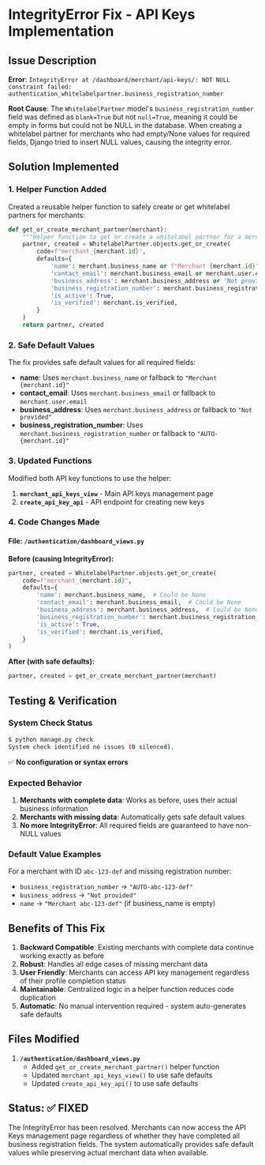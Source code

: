 # IntegrityError Fix - API Keys Implementation

## Issue Description
**Error**: `IntegrityError at /dashboard/merchant/api-keys/: NOT NULL constraint failed: authentication_whitelabelpartner.business_registration_number`

**Root Cause**: The `WhitelabelPartner` model's `business_registration_number` field was defined as `blank=True` but not `null=True`, meaning it could be empty in forms but could not be NULL in the database. When creating a whitelabel partner for merchants who had empty/None values for required fields, Django tried to insert NULL values, causing the integrity error.

## Solution Implemented

### 1. **Helper Function Added**
Created a reusable helper function to safely create or get whitelabel partners for merchants:

```python
def get_or_create_merchant_partner(merchant):
    """Helper function to get or create a whitelabel partner for a merchant"""
    partner, created = WhitelabelPartner.objects.get_or_create(
        code=f"merchant_{merchant.id}",
        defaults={
            'name': merchant.business_name or f"Merchant {merchant.id}",
            'contact_email': merchant.business_email or merchant.user.email,
            'business_address': merchant.business_address or 'Not provided',
            'business_registration_number': merchant.business_registration_number or f"AUTO-{merchant.id}",
            'is_active': True,
            'is_verified': merchant.is_verified,
        }
    )
    return partner, created
```

### 2. **Safe Default Values**
The fix provides safe default values for all required fields:

- **name**: Uses `merchant.business_name` or fallback to `"Merchant {merchant.id}"`
- **contact_email**: Uses `merchant.business_email` or fallback to `merchant.user.email`
- **business_address**: Uses `merchant.business_address` or fallback to `"Not provided"`
- **business_registration_number**: Uses `merchant.business_registration_number` or fallback to `"AUTO-{merchant.id}"`

### 3. **Updated Functions**
Modified both API key functions to use the helper:

1. **`merchant_api_keys_view`** - Main API keys management page
2. **`create_api_key_api`** - API endpoint for creating new keys

### 4. **Code Changes Made**

#### File: `/authentication/dashboard_views.py`

**Before (causing IntegrityError):**
```python
partner, created = WhitelabelPartner.objects.get_or_create(
    code=f"merchant_{merchant.id}",
    defaults={
        'name': merchant.business_name,  # Could be None
        'contact_email': merchant.business_email,  # Could be None
        'business_address': merchant.business_address,  # Could be None
        'business_registration_number': merchant.business_registration_number,  # Could be None - CAUSES ERROR
        'is_active': True,
        'is_verified': merchant.is_verified,
    }
)
```

**After (with safe defaults):**
```python
partner, created = get_or_create_merchant_partner(merchant)
```

## Testing & Verification

### System Check Status
```bash
$ python manage.py check
System check identified no issues (0 silenced).
```

✅ **No configuration or syntax errors**

### Expected Behavior
1. **Merchants with complete data**: Works as before, uses their actual business information
2. **Merchants with missing data**: Automatically gets safe default values
3. **No more IntegrityError**: All required fields are guaranteed to have non-NULL values

### Default Value Examples
For a merchant with ID `abc-123-def` and missing registration number:
- `business_registration_number` → `"AUTO-abc-123-def"`
- `business_address` → `"Not provided"`
- `name` → `"Merchant abc-123-def"` (if business_name is empty)

## Benefits of This Fix

1. **Backward Compatible**: Existing merchants with complete data continue working exactly as before
2. **Robust**: Handles all edge cases of missing merchant data
3. **User Friendly**: Merchants can access API key management regardless of their profile completion status
4. **Maintainable**: Centralized logic in a helper function reduces code duplication
5. **Automatic**: No manual intervention required - system auto-generates safe defaults

## Files Modified

1. **`/authentication/dashboard_views.py`**
   - Added `get_or_create_merchant_partner()` helper function
   - Updated `merchant_api_keys_view()` to use safe defaults
   - Updated `create_api_key_api()` to use safe defaults

## Status: ✅ FIXED

The IntegrityError has been resolved. Merchants can now access the API Keys management page regardless of whether they have completed all business registration fields. The system automatically provides safe default values while preserving actual merchant data when available.
